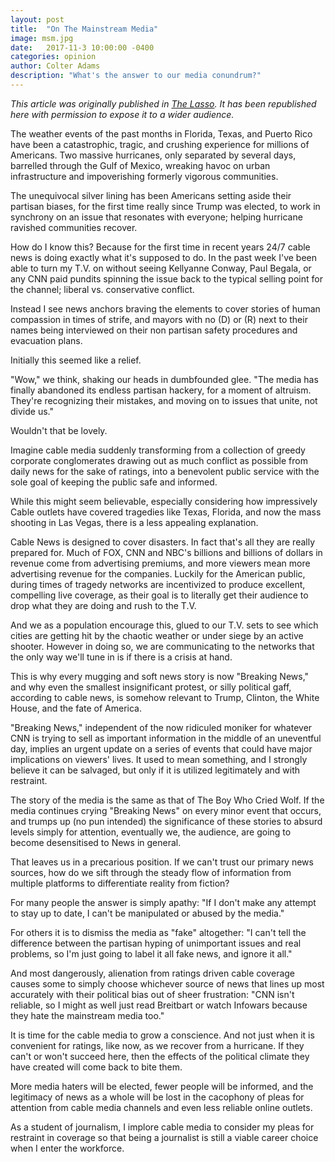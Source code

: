 ```yaml
---
layout: post
title:  "On The Mainstream Media"
image: msm.jpg
date:   2017-11-3 10:00:00 -0400
categories: opinion
author: Colter Adams
description: "What's the answer to our media conundrum?"
---
```

_This article was originally published in [The Lasso](http://www.gmhslasso.org/mainstream-media-coverage-today-thought-provoking-sensationalist/). It has been republished here with permission to expose it to a wider audience._

The weather events of the past months in Florida, Texas, and Puerto Rico have been a catastrophic, tragic, and crushing experience for millions of Americans. Two massive hurricanes, only separated by several days, barrelled through the Gulf of Mexico, wreaking havoc on urban infrastructure and impoverishing formerly vigorous communities.

The unequivocal silver lining has been Americans setting aside their partisan biases, for the first time really since Trump was elected, to work in synchrony on an issue that resonates with everyone; helping hurricane ravished communities recover.

How do I know this? Because for the first time in recent years 24/7 cable news is doing exactly what it's supposed to do. In the past week I've been able to turn my T.V. on without seeing Kellyanne Conway, Paul Begala, or any CNN paid pundits spinning the issue back to the typical selling point for the channel; liberal vs. conservative conflict.

Instead I see news anchors braving the elements to cover stories of human compassion in times of strife, and mayors with no (D) or (R) next to their names being interviewed on their non partisan safety procedures and evacuation plans.

Initially this seemed like a relief.

"Wow," we think, shaking our heads in dumbfounded glee. "The media has finally abandoned its endless partisan hackery, for a moment of altruism. They're recognizing their mistakes, and moving on to issues that unite, not divide us."

Wouldn't that be lovely.

Imagine cable media suddenly transforming from a collection of greedy corporate conglomerates drawing out as much conflict as possible from daily news for the sake of ratings, into a benevolent public service with the sole goal of keeping the public safe and informed.

While this might seem believable, especially considering how impressively Cable outlets have covered tragedies like Texas, Florida, and now the mass shooting in Las Vegas, there is a less appealing explanation.

Cable News is designed to cover disasters. In fact that's all they are really prepared for. Much of FOX, CNN and NBC's billions and billions of dollars in revenue come from advertising premiums, and more viewers mean more advertising revenue for the companies. Luckily for the American public, during times of tragedy networks are incentivized to produce excellent, compelling live coverage, as their goal is to literally get their audience to drop what they are doing and rush to the T.V.

And we as a population encourage this, glued to our T.V. sets to see which cities are getting hit by the chaotic weather or under siege by an active shooter. However in doing so, we are communicating to the networks that the only way we'll tune in is if there is a crisis at hand.

This is why every mugging and soft news story is now "Breaking News," and why even the smallest insignificant protest, or silly political gaff, according to cable news, is somehow relevant to Trump, Clinton, the White House, and the fate of America.

"Breaking News," independent of the now ridiculed moniker for whatever CNN is trying to sell as important information in the middle of an uneventful day, implies an urgent update on a series of events that could have major implications on viewers' lives. It used to mean something, and I strongly believe it can be salvaged, but only if it is utilized legitimately and with restraint.

The story of the media is the same as that of The Boy Who Cried Wolf. If the media continues crying "Breaking News" on every minor event that occurs, and trumps up (no pun intended) the significance of these stories to absurd levels simply for attention, eventually we, the audience, are going to become desensitised to News in general.

That leaves us in a precarious position. If we can't trust our primary news sources, how do we sift through the steady flow of information from multiple platforms to differentiate reality from fiction?

For many people the answer is simply apathy: "If I don't make any attempt to stay up to date, I can't be manipulated or abused by the media."

For others it is to dismiss the media as "fake" altogether: "I can't tell the difference between the partisan hyping of unimportant issues and real problems, so I'm just going to label it all fake news, and ignore it all."

And most dangerously, alienation from ratings driven cable coverage causes some to simply choose whichever source of news that lines up most accurately with their political bias out of sheer frustration: "CNN isn't reliable, so I might as well just read Breitbart or watch Infowars because they hate the mainstream media too."

It is time for the cable media to grow a conscience. And not just when it is convenient for ratings, like now, as we recover from a hurricane. If they can't or won't succeed here, then the effects of the political climate they have created will come back to bite them.

More media haters will be elected, fewer people will be informed, and the legitimacy of news as a whole will be lost in the cacophony of pleas for attention from cable media channels and even less reliable online outlets.

As a student of journalism, I implore cable media to consider my pleas for restraint in coverage so that being a journalist is still a viable career choice when I enter the workforce.
